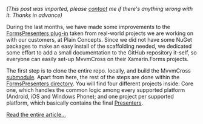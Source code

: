 *(This post was imported, please [contact](/?i=contact) me if there's anything wrong with it. Thanks in advance)*

During the last months, we have made some improvements to the <a href="https://github.com/Cheesebaron/Cheesebaron.MvxPlugins/tree/master/FormsPresenters/WindowsPhone">FormsPresenters plug-in</a> taken from real-world projects we are working on with our customers, at Plain Concepts. Since we did not have some NuGet packages to make an easy install of the scaffolding needed, we dedicated some effort to add a small documentation to the GitHub repository it-self, so everyone can easily set-up MvvmCross on their Xamarin.Forms projects.

The first step is to clone the entire repo. locally, and build the MvvmCross <a href="https://github.com/Cheesebaron/Cheesebaron.MvxPlugins/tree/master/submodules">submodule</a>. Apart from here, the rest of the steps are done within the <a href="https://github.com/Cheesebaron/Cheesebaron.MvxPlugins/tree/master/FormsPresenters">FormsPresenters directory</a>. You will find four different projects inside: Core one, which handles the common logic among every supported platform (Android, iOS and Windows Phone); and one project per supported platform, which basically contains the final <a href="http://gregshackles.com/presenters-in-mvvmcross-a-primer/">Presenters</a>.

<a href="http://blogs.plainconcepts.com/xamarinteam/2015/05/21/formspresenters-setting-up-mvvmcross-with-xamarin-forms/">Read the entire article...</a>